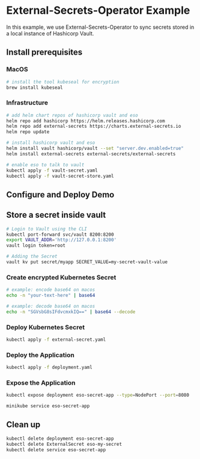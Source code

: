 # External-Secrets-Operator Example

In this example, we use External-Secrets-Operator to sync secrets stored in a local instance of Hashicorp Vault.

## Install prerequisites

### MacOS

```bash
# install the tool kubeseal for encryption
brew install kubeseal
```

### Infrastructure

```bash
# add helm chart repos of hashicorp vault and eso
helm repo add hashicorp https://helm.releases.hashicorp.com
helm repo add external-secrets https://charts.external-secrets.io
helm repo update

# install hashicorp vault and eso
helm install vault hashicorp/vault --set "server.dev.enabled=true"
helm install external-secrets external-secrets/external-secrets

# enable eso to talk to vault
kubectl apply -f vault-secret.yaml
kubectl apply -f vault-secret-store.yaml

```

## Configure and Deploy Demo

## Store a secret inside vault

```bash
# Login to Vault using the CLI
kubectl port-forward svc/vault 8200:8200
export VAULT_ADDR='http://127.0.0.1:8200'
vault login token=root

# Adding the Secret
vault kv put secret/myapp SECRET_VALUE=my-secret-vault-value
```

### Create encrypted Kubernetes Secret

```bash
# example: encode base64 on macos
echo -n "your-text-here" | base64

# example: decode base64 on macos
echo -n "SGVsbG8sIFdvcmxkIQ==" | base64 --decode
```

### Deploy Kubernetes Secret

```bash
kubectl apply -f external-secret.yaml
```

### Deploy the Application

```bash
kubectl apply -f deployment.yaml
```

### Expose the Application

```bash
kubectl expose deployment eso-secret-app --type=NodePort --port=8080

minikube service eso-secret-app
```

## Clean up

```bash
kubectl delete deployment eso-secret-app
kubectl delete ExternalSecret eso-my-secret
kubectl delete service eso-secret-app
```
